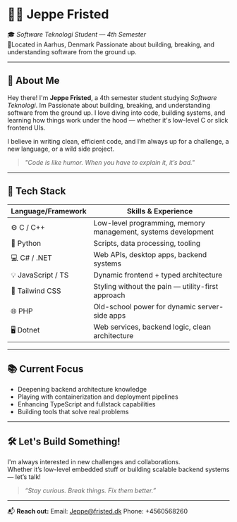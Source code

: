 # 👨‍💻 Jeppe Fristed

🎓 *Software Teknologi Student — 4th Semester*  
📍Located in Aarhus, Denmark 
Passionate about building, breaking, and understanding software from the ground up.

---

## 🚀 About Me

Hey there! I'm **Jeppe Fristed**, a 4th semester student studying *Software Teknologi*. Im Passionate about building, breaking, and understanding software from the ground up. I love diving into code, building systems, and learning how things work under the hood — whether it's low-level C or slick frontend UIs.

I believe in writing clean, efficient code, and I’m always up for a challenge, a new language, or a wild side project.  

> *"Code is like humor. When you have to explain it, it’s bad."*

---

## 🧠 Tech Stack

| Language/Framework | Skills & Experience |
|--------------------|---------------------|
| ⚙️ C / C++          | Low-level programming, memory management, systems development |
| 🐍 Python           | Scripts, data processing, tooling |
| 💻 C# / .NET        | Web APIs, desktop apps, backend systems |
| 💡 JavaScript / TS  | Dynamic frontend + typed architecture |
| 🎨 Tailwind CSS     | Styling without the pain — utility-first approach |
| 🌐 PHP              | Old-school power for dynamic server-side apps |
| 🖥️ Dotnet           | Web services, backend logic, clean architecture |

---

## 📚 Current Focus
- Deepening backend architecture knowledge  
- Playing with containerization and deployment pipelines  
- Enhancing TypeScript and fullstack capabilities  
- Building tools that solve real problems

---

## 🛠️ Let's Build Something!
I'm always interested in new challenges and collaborations.  
Whether it’s low-level embedded stuff or building scalable backend systems — let’s talk!

> *“Stay curious. Break things. Fix them better.”*

---

📬 **Reach out:** 
Email: Jeppe@fristed.dk
Phone: +4560568260
